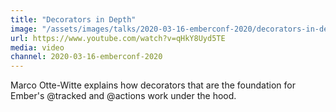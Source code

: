 ```yaml
---
title: "Decorators in Depth"
image: "/assets/images/talks/2020-03-16-emberconf-2020/decorators-in-depth.jpg"
url: https://www.youtube.com/watch?v=qHkY8Uyd5TE
media: video
channel: 2020-03-16-emberconf-2020
---
```


Marco Otte-Witte explains how decorators that are the foundation for Ember's
@tracked and @actions work under the hood.
